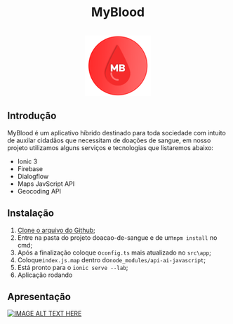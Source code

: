 <div align="center">
	<h1 style="border:none">MyBlood</h1><br/>
	<img width="150" height="139" src="https://raw.githubusercontent.com/Romanti-Ezer/doacao-de-sangue/master/src/assets/imgs/logo.png">
</div>

## Introdução 

MyBlood é um aplicativo híbrido destinado para toda sociedade com intuito de auxilar cidadãos que necessitam de doações de sangue, em nosso projeto utilizamos alguns serviços e tecnologias que listaremos abaixo:

* Ionic 3
* Firebase 
* Dialogflow
* Maps JavScript API
* Geocoding API

## Instalação
1. [Clone o arquivo do Github](https://github.com/Romanti-Ezer/doacao-de-sangue);
2. Entre na pasta do projeto doacao-de-sangue e de um`npm install` no cmd;
3. Após a finalização coloque o`config.ts` mais atualizado no `src\app`;
4. Coloque`index.js.map` dentro do`node_modules/api-ai-javascript`;
5. Está pronto para o `ionic serve --lab`;
6. Aplicação rodando



## Apresentação





[![IMAGE ALT TEXT HERE](https:/img.youtube.com/vi/HxL0MLg-a7U&t=2s/0.jpg)](https://www.youtube.com/watch?v=HxL0MLg-a7U&t=2s)



